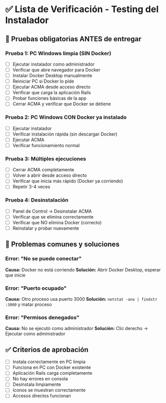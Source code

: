 # ✅ Lista de Verificación - Testing del Instalador

## 🧪 Pruebas obligatorias ANTES de entregar

### Prueba 1: PC Windows limpia (SIN Docker)
- [ ] Ejecutar instalador como administrador
- [ ] Verificar que abre navegador para Docker
- [ ] Instalar Docker Desktop manualmente
- [ ] Reiniciar PC si Docker lo pide
- [ ] Ejecutar ACMA desde acceso directo
- [ ] Verificar que carga la aplicación Rails
- [ ] Probar funciones básicas de la app
- [ ] Cerrar ACMA y verificar que Docker se detiene

### Prueba 2: PC Windows CON Docker ya instalado
- [ ] Ejecutar instalador
- [ ] Verificar instalación rápida (sin descargar Docker)
- [ ] Ejecutar ACMA
- [ ] Verificar funcionamiento normal

### Prueba 3: Múltiples ejecuciones
- [ ] Cerrar ACMA completamente
- [ ] Volver a abrir desde acceso directo
- [ ] Verificar que inicia más rápido (Docker ya corriendo)
- [ ] Repetir 3-4 veces

### Prueba 4: Desinstalación
- [ ] Panel de Control → Desinstalar ACMA
- [ ] Verificar que se elimina correctamente
- [ ] Verificar que NO elimina Docker (correcto)
- [ ] Reinstalar y probar nuevamente

## 🚨 Problemas comunes y soluciones

### Error: "No se puede conectar"
**Causa:** Docker no está corriendo
**Solución:** Abrir Docker Desktop, esperar que inicie

### Error: "Puerto ocupado"
**Causa:** Otro proceso usa puerto 3000
**Solución:** `netstat -ano | findstr :3000` y matar proceso

### Error: "Permisos denegados"
**Causa:** No se ejecutó como administrador
**Solución:** Clic derecho → Ejecutar como administrador

## ✅ Criterios de aprobación
- [ ] Instala correctamente en PC limpia
- [ ] Funciona en PC con Docker existente
- [ ] Aplicación Rails carga completamente
- [ ] No hay errores en consola
- [ ] Desinstala limpiamente
- [ ] Iconos se muestran correctamente
- [ ] Accesos directos funcionan
